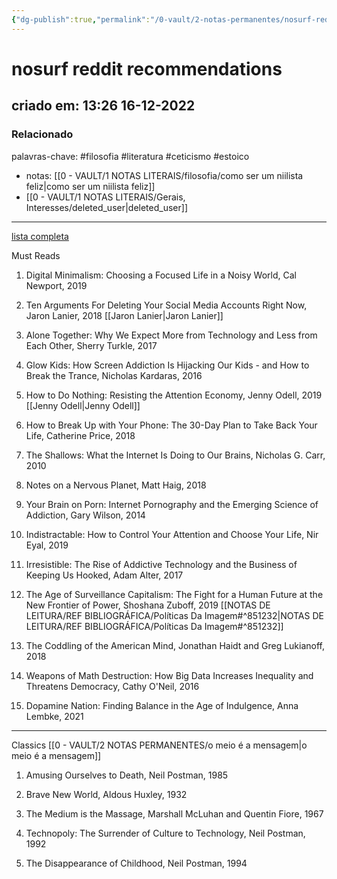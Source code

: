 ```yaml
---
{"dg-publish":true,"permalink":"/0-vault/2-notas-permanentes/nosurf-reddit-recommendations/","tags":["permanente","filosofia","literatura","ceticismo","estoico"],"dgHomeLink":true,"dgShowLocalGraph":true,"dgShowFileTree":true,"dgEnableSearch":true}
---
```


# nosurf reddit recommendations
## criado em: 13:26 16-12-2022

### Relacionado
palavras-chave: #filosofia
#literatura #ceticismo #estoico
- notas: [[0 - VAULT/1 NOTAS LITERAIS/filosofia/como ser um niilista feliz\|como ser um niilista feliz]]
- [[0 - VAULT/1 NOTAS LITERAIS/Gerais, Interesses/deleted_user\|deleted_user]]
---
[lista completa](https://www.reddit.com/r/nosurf/comments/p73msh/digital_minimalism_reading_list/)

Must Reads

1.  Digital Minimalism: Choosing a Focused Life in a Noisy World, Cal Newport, 2019
    
2.  Ten Arguments For Deleting Your Social Media Accounts Right Now, Jaron Lanier, 2018
   [[Jaron Lanier\|Jaron Lanier]]
    
3.  Alone Together: Why We Expect More from Technology and Less from Each Other, Sherry Turkle, 2017
    
4.  Glow Kids: How Screen Addiction Is Hijacking Our Kids - and How to Break the Trance, Nicholas Kardaras, 2016
    
5.  How to Do Nothing: Resisting the Attention Economy, Jenny Odell, 2019
   [[Jenny Odell\|Jenny Odell]]
    
6.  How to Break Up with Your Phone: The 30-Day Plan to Take Back Your Life, Catherine Price, 2018
    
7.  The Shallows: What the Internet Is Doing to Our Brains, Nicholas G. Carr, 2010
    
8.  Notes on a Nervous Planet, Matt Haig, 2018
    
9.  Your Brain on Porn: Internet Pornography and the Emerging Science of Addiction, Gary Wilson, 2014
    
10.  Indistractable: How to Control Your Attention and Choose Your Life, Nir Eyal, 2019
    
11.  Irresistible: The Rise of Addictive Technology and the Business of Keeping Us Hooked, Adam Alter, 2017
    
12.  The Age of Surveillance Capitalism: The Fight for a Human Future at the New Frontier of Power, Shoshana Zuboff, 2019
    [[NOTAS DE LEITURA/REF BIBLIOGRÁFICA/Políticas Da Imagem#^851232\|NOTAS DE LEITURA/REF BIBLIOGRÁFICA/Políticas Da Imagem#^851232]]
    
13.  The Coddling of the American Mind, Jonathan Haidt and Greg Lukianoff, 2018
    
14.  Weapons of Math Destruction: How Big Data Increases Inequality and Threatens Democracy, Cathy O'Neil, 2016
    
15.  Dopamine Nation: Finding Balance in the Age of Indulgence, Anna Lembke, 2021
---

Classics
[[0 - VAULT/2 NOTAS PERMANENTES/o meio é a mensagem\|o meio é a mensagem]]
1.  Amusing Ourselves to Death, Neil Postman, 1985
   
    
2.  Brave New World, Aldous Huxley, 1932
    
3.  The Medium is the Massage, Marshall McLuhan and Quentin Fiore, 1967
    
4.  Technopoly: The Surrender of Culture to Technology, Neil Postman, 1992
    
5.  The Disappearance of Childhood, Neil Postman, 1994